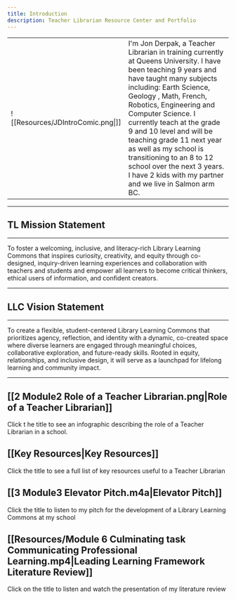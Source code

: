 ```yaml
---
title: Introduction
description: Teacher Librarian Resource Center and Portfolio
---
```


|                                   |                                                                                                                                                                                                                                                                                                                                                                                                                                                                              |
| :-------------------------------- | :--------------------------------------------------------------------------------------------------------------------------------------------------------------------------------------------------------------------------------------------------------------------------------------------------------------------------------------------------------------------------------------------------------------------------------------------------------------------------- |
| ![[Resources/JDIntroComic.png\|]] | I'm Jon Derpak, a Teacher Librarian in training currently at Queens University. I have been teaching 9 years and have taught many subjects including: Earth Science, Geology , Math, French, Robotics, Engineering and Computer Science. I currently teach at the grade 9 and 10 level and will be teaching grade 11 next year as well as my school is transitioning to an 8 to 12 school over the next 3 years. I have 2 kids with my partner and we live in Salmon arm BC. |
___
## TL Mission Statement

---

To foster a welcoming, inclusive, and literacy-rich Library Learning Commons that inspires curiosity, creativity, and equity through co-designed, inquiry-driven learning experiences and collaboration with teachers and students and empower all learners to become critical thinkers, ethical users of information, and confident creators.

---
## LLC Vision Statement

---

To create a flexible, student-centered Library Learning Commons that prioritizes agency, reflection, and identity with a dynamic, co-created space where diverse learners are engaged through meaningful choices, collaborative exploration, and future-ready skills. Rooted in equity, relationships, and inclusive design, it will serve as a launchpad for lifelong learning and community impact.

---

## [[2 Module2 Role of a Teacher Librarian.png|Role of a Teacher Librarian]]
Click t he title to see an infographic describing the role of a Teacher Librarian in a school.

## [[Key Resources|Key Resources]]
Click the title to see a full list of key resources useful to a Teacher Librarian

## [[3 Module3 Elevator Pitch.m4a|Elevator Pitch]]
Click the title to listen to my pitch for the development of a Library Learning Commons at my school

## [[Resources/Module 6 Culminating task Communicating Professional Learning.mp4|Leading Learning Framework Literature Review]]
Click on the title to listen and watch the presentation of my literature review
